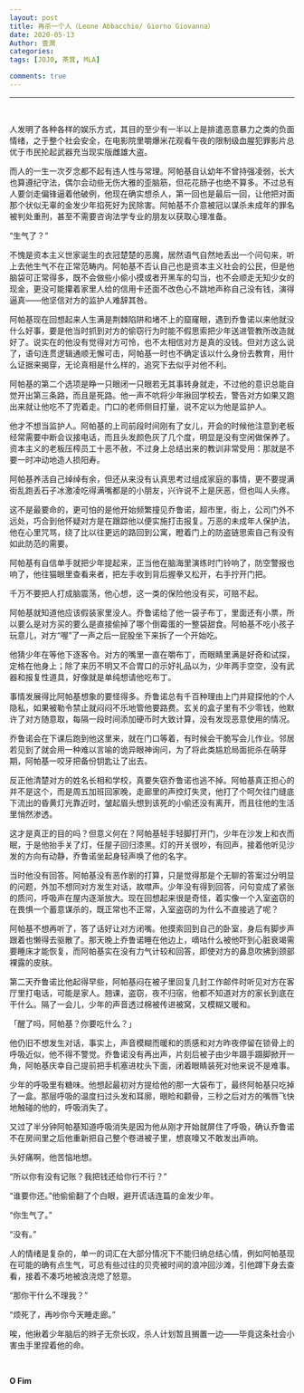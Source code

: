 ```yaml
---
layout: post
title: 再杀一个人（Leone Abbacchio/ Giorno Giovanna）
date: 2020-05-13
Author: 壹澗
categories: 
tags: [JOJO, 茶茸, MLA]

comments: true
--- 
```


***

<br/>

人发明了各种各样的娱乐方式，其目的至少有一半以上是排遣恶意暴力之类的负面情绪，之于整个社会安全，在电影院里嚼爆米花观看午夜的限制级血腥犯罪影片总优于市民抡起武器充当现实版雌雄大盗。

而人的一生一次歹念都不起有违人性与常理。阿帕基自认幼年不曾持强凌弱，长大也算遵纪守法，偶尔会动些无伤大雅的歪脑筋，但花花肠子也绝不算多。不过总有人要剑走偏锋逼着他破例，他现在确实想杀人，第一回也是最后一回，让他把对面那个状似无辜的金发少年掐死好为民除害。阿帕基不介意被冠以谋杀未成年的罪名被判处重刑，甚至不需要咨询法学专业的朋友以获取心理准备。

“生气了？”

不愧是资本主义世家诞生的衣冠楚楚的恶魔，居然语气自然地丢出一个问句来，听上去他生气不在正常范畴内。阿帕基不否认自己也是资本主义社会的公民，但是他脑袋可正常得多，既不会做些小偷小摸或者开黑车的勾当，也不会顺走无知少女的现金，更没可能攥着家里人给的信用卡还面不改色心不跳地声称自己没有钱，演得逼真——他坚信对方的监护人难辞其咎。

阿帕基现在回想起来人生满是荆棘陷阱和堵不上的窟窿眼，遇到乔鲁诺以来他就没什么好事，要是他当时抓到对方的偷窃行为时能不假思索把少年送进管教所改造就好了。说实在的他没有觉得对方可怜，也不太相信对方是真的没钱。但对方这么说了，语句连贯逻辑通顺无懈可击，阿帕基一时也不确定该以什么身份去教育，用什么证据来揭穿，无论真相是什么样的，追究下去似乎对他不利。

阿帕基的第二个选项是睁一只眼闭一只眼若无其事转身就走，不过他的意识总能自觉开出第三条路，而且是死路。他一声不吭将少年揪回学校去，警告对方如果又跑出来就让他吃不了兜着走。门口的老师侧目打量，说不定以为他是监护人。

他才不想当监护人。阿帕基的上司前段时间刚有了女儿，开会的时候他注意到老板经常需要中断会议接电话，而且头发颜色灰了几个度，明显是没有空闲做保养了。资本主义的老板压榨员工十恶不赦，不过身上总结出来的教训非常受用：那就是不要一时冲动地造人损阳寿。

阿帕基养活自己绰绰有余，但还从来没有认真思考过组成家庭的事情，更不要提满街乱跑丢石子冰激凌吃得满嘴都是的小朋友，兴许说不上是厌恶，但也叫人头疼。

这不是最要命的，更可怕的是他开始频繁撞见乔鲁诺，超市里，街上，公司门外不远处，巧合到他怀疑对方是在跟踪他以便实施打击报复。万恶的未成年人保护法，他在心里咒骂，绕了比以往更远的路回到公寓，瞪着门上的防盗链思索自己有没有如此防范的需要。

阿帕基有自信单手就把少年提起来，正当他在脑海里演练时门铃响了，防空警报也响了，他往猫眼里查看来者，把左手收到背后握拳又松开，右手拧开门把。

千万不要把人打成脑震荡，他心想，这一类的保险他没有买，可赔不起。

阿帕基就知道他应该假装家里没人。乔鲁诺给了他一袋子布丁，里面还有小票，所以要么是对方买的要么是直接偷掉了哪个倒霉蛋的一整袋甜食。阿帕基不吃小孩子玩意儿，对方“喔”了一声之后一屁股坐下来拆了一个开始吃。

他猜少年在等他下逐客令。对方的嘴里一直在嚼布丁，而眼睛里满是好奇和试探，定格在他身上；除了来历不明又不合胃口的示好礼品以为，少年两手空空，没有武器和报复性道具，好像就是单纯想请他吃布丁。

事情发展得比阿帕基想象的要怪得多。乔鲁诺总有千百种理由上门并窥探他的个人隐私，如果被勒令禁止就闷闷不乐地管他要路费。玄关的盒子里有不少零钱，他默许了对方随意取，每隔一段时间添加硬币时大致计算，没有发现恶意使用的情况。

乔鲁诺会在下课后跑到他这里来，就在门口等着，有时候会干脆写会儿作业。邻居若见到了就会用一种难以言喻的诡异眼神询问，为了将此类尴尬局面扼杀在萌芽期，阿帕基一咬牙把备份钥匙让了出去。

反正他清楚对方的姓名长相和学校，真要失窃乔鲁诺也逃不掉。阿帕基真正担心的并不是这个，而是周五加班回家晚，走廊里的声控灯失灵，他打了个呵欠往门缝底下流出的昏黄灯光靠近时，皱起眉头想到该死的小偷还没有离开，而且往他的生活里悄然渗透。

这才是真正的目的吗？但意义何在？阿帕基轻手轻脚打开门，少年在沙发上和衣而眠，于是他抬手关了灯，任屋子回归漆黑。灯的开关很吵，有回声，接着他听见沙发的方向有动静，乔鲁诺坐起身轻声唤了他的名字。

当时他没有回答。阿帕基没有恶作剧的打算，只是觉得那是个无聊的答案过分明显的问题，外加不想同对方发生对话，故噤声。少年没有得到回答，问句变成了紧张的质问，呼吸声在屋内逐渐放大。现在回想起来很是奇怪，着实像一个入室盗窃的在畏惧一个蓄意谋杀的，既正常也不正常，入室盗窃的为什么不直接逃了呢？

阿帕基不想再听了，答了话好让对方闭嘴。他摸索回到自己的卧室，身后有脚步声跟着也懒得去驱散了。那天晚上乔鲁诺睡在他边上，嘀咕什么被他吓到心脏衰竭需要睡床才能恢复，而阿帕基实在没有力气计较和回答，即使对方的鼻息吹拂到颈部裸露的皮肤。

第二天乔鲁诺比他起得早些，阿帕基闷在被子里回复几封工作邮件时听见对方在客厅里打电话，可能是家人。翘课，盗窃，夜不归宿，他都不知道对方的家长到底在干什么。隔了一会儿，少年的声音透过棉被传进被窝，又模糊又暖和。

「醒了吗，阿帕基？你要吃什么？」

他仍旧不想发生对话，事实上，声音模糊而暖和的质感和对方昨夜停留在锁骨上的呼吸近似，他不得不警觉。乔鲁诺没有再出声，片刻后被子由少年蹑手蹑脚掀开一角，阿帕基庆幸自己提前把手机塞进枕头下面，闭着眼睛装死对他来说不是难事。

少年的呼吸里有糖味。他想起最初对方提给他的那一大袋布丁，最终阿帕基只吃掉了一盒。那层呼吸的温度扫过头发和耳廓，眼睑和颧骨，三秒之后对方的嘴唇飞快地触碰的他的，呼吸消失了。

又过了半分钟阿帕基知道呼吸消失是因为他从刚才开始就屏住了呼吸，确认乔鲁诺不在房间里之后他重新把自己整个卷进被子里，想哀嚎又不敢发出声响。

头好痛啊，他苦恼地想。

“所以你有没有记账？我把钱还给你行不行？”

“谁要你还。”他偷偷翻了个白眼，避开谎话连篇的金发少年。

“你生气了。”

“没有。”

人的情绪是复杂的，单一的词汇在大部分情况下不能归纳总结心情，例如阿帕基现在可能的确有点生气，可总有些过往的贝壳被时间的浪冲回沙滩，引他蹲下身去查看，接着不凑巧地被浪浇熄了怒意。

“那你干什么不理我？”

“烦死了，再吵你今天睡走廊。”

唉，他揪着少年脑后的辫子无奈长叹，杀人计划暂且搁置一边——毕竟这条社会小害虫手里捏着他的命。

<br/>

**O Fim**
